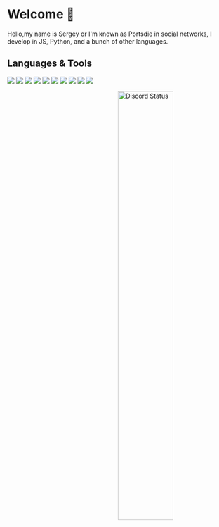 # Welcome 👋
Hello,my name is Sergey or I'm known as Portsdie in social networks, I develop in JS, Python, and a bunch of other languages.

## Languages & Tools
<img src="https://img.icons8.com/color/344/java-coffee-cup-logo--v1.png"/> <img src="https://img.icons8.com/color/2x/javascript.png"/> <img src="https://img.icons8.com/color/2x/python.png"/> <img src="https://img.icons8.com/ios/2x/flask.png"/> <img src="https://img.icons8.com/fluency/2x/node-js.png"/> <img src="https://img.icons8.com/dusk/2x/php-logo.png"/> <img src="https://img.icons8.com/color/2x/html-5.png"/> <img src="https://img.icons8.com/color/2x/css3.png"/> <img src="https://img.icons8.com/color/2x/discord-logo.png"/> <img src="https://img.icons8.com/color/2x/vk-circled--v2.png"/> 


<a href="https://discord.com/users/967308327367364648" target="_blank">
  <img width="50%" align="right" alt="Discord Status" src="https://lanyard.cnrad.dev/api/967308327367364648?theme=light&borderRadius=5px">
<a />

